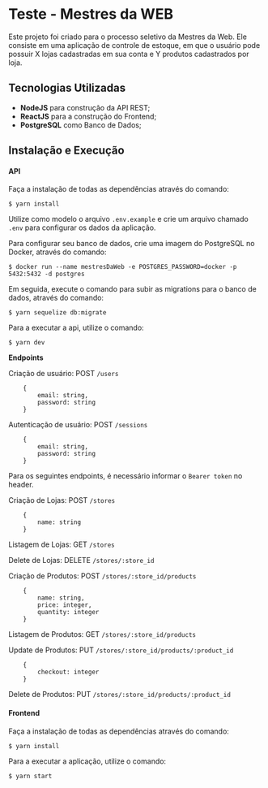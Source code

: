 # Teste - Mestres da WEB

Este projeto foi criado para o processo seletivo da Mestres da Web. Ele consiste em uma aplicação de controle de estoque, em que o usuário pode possuir X lojas cadastradas em sua conta e Y produtos cadastrados por loja.

## Tecnologias Utilizadas
 - **NodeJS** para construção da API REST;
 - **ReactJS** para a construção do Frontend;
 - **PostgreSQL** como Banco de Dados;

## Instalação e Execução
#### API
Faça a instalação de todas as dependências através do comando:
		

   	$ yarn install

Utilize como modelo o arquivo `.env.example` e crie um arquivo chamado `.env` para configurar os dados da aplicação. 

Para configurar seu banco de dados, crie uma imagem do PostgreSQL no Docker, através do comando:

	$ docker run --name mestresDaWeb -e POSTGRES_PASSWORD=docker -p 5432:5432 -d postgres
	
Em seguida, execute o comando para subir as migrations para o banco de dados, através do comando:

	$ yarn sequelize db:migrate


Para a executar a api, utilize o comando:


	$ yarn dev


**Endpoints**

Criação de usuário: POST `/users`

		{
			email: string,
			password: string
		}


Autenticação de usuário: POST `/sessions`

		{
			email: string,
			password: string
		}

Para os seguintes endpoints, é necessário informar o `Bearer token` no header.

Criação de Lojas: POST `/stores`

		{
			name: string
		}

Listagem de Lojas: GET `/stores`

Delete de Lojas: DELETE `/stores/:store_id`


Criação de Produtos: POST `/stores/:store_id/products`

		{
			name: string,
			price: integer,
			quantity: integer
		}

Listagem de Produtos: GET `/stores/:store_id/products`

Update de Produtos: PUT `/stores/:store_id/products/:product_id`

		{
			checkout: integer
		}

Delete de Produtos: PUT `/stores/:store_id/products/:product_id`

#### Frontend
Faça a instalação de todas as dependências através do comando:
		

   	$ yarn install

Para a executar a aplicação, utilize o comando:


	$ yarn start
